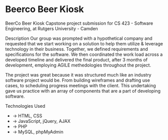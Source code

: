 # Beerco Beer Kiosk

BeerCo Beer Kiosk
Capstone project submission for CS 423 - Software Engineering, at Rutgers University - Camden

Description
Our group was prompted with a hypothetical company and requested that we start working on a solution to help them utilize & leverage technology in their business. Together, we defined requirements and specifications for the software. We then coordinated the work load across a developed timeline and delivered the final product, after 3 months of development, employing AGILE methedologies throughout the project.

The project was great because it was structured much like an industry software project would be. From building wireframes and drafting use cases, to scheduling progress meetings with the client. This undertaking gave us practice with an array of components that are a part of developing software.

Technologies Used
- -> HTML, CSS
- -> JavaScript, jQuery, AJAX
- -> PHP
- -> MySQL, phpMyAdmin

